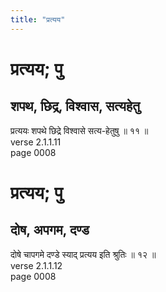 ```yaml
---
title: "प्रत्यय"
---
```


# प्रत्यय; पु
## शपथ, छिद्र, विश्वास, सत्यहेतु
प्रत्ययः शपथे छिद्रे विश्वासे सत्य-हेतुषु ॥ ११ ॥<br />verse 2.1.1.11<br />page 0008

# प्रत्यय; पु
## दोष, अपगम, दण्ड
दोषे चापगमे दण्डे स्याद् प्रत्यय इति श्रुतिः ॥ १२ ॥<br />verse 2.1.1.12<br />page 0008

